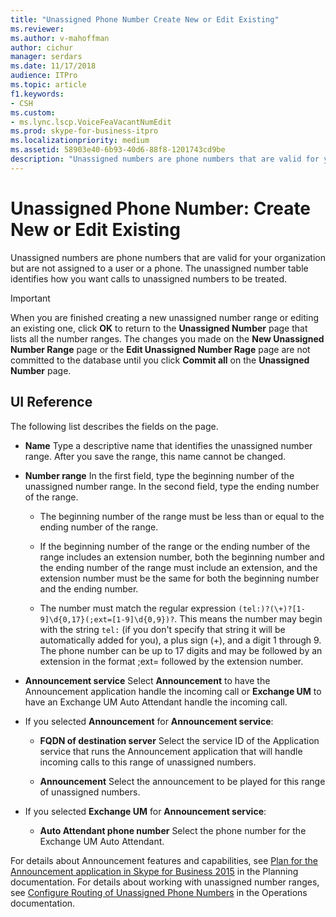 ```yaml
---
title: "Unassigned Phone Number Create New or Edit Existing"
ms.reviewer: 
ms.author: v-mahoffman
author: cichur
manager: serdars
ms.date: 11/17/2018
audience: ITPro
ms.topic: article
f1.keywords:
- CSH
ms.custom:
- ms.lync.lscp.VoiceFeaVacantNumEdit
ms.prod: skype-for-business-itpro
ms.localizationpriority: medium
ms.assetid: 58903e40-6b93-40d6-88f8-1201743cd9be
description: "Unassigned numbers are phone numbers that are valid for your organization but are not assigned to a user or a phone. The unassigned number table identifies how you want calls to unassigned numbers to be treated."
---
```


# Unassigned Phone Number: Create New or Edit Existing

Unassigned numbers are phone numbers that are valid for your organization but are not assigned to a user or a phone. The unassigned number table identifies how you want calls to unassigned numbers to be treated.

> [!IMPORTANT]
> When you are finished creating a new unassigned number range or editing an existing one, click **OK** to return to the **Unassigned Number** page that lists all the number ranges. The changes you made on the **New Unassigned Number Range** page or the **Edit Unassigned Number Rage** page are not committed to the database until you click **Commit all** on the **Unassigned Number** page.

## UI Reference

The following list describes the fields on the page.

- **Name** Type a descriptive name that identifies the unassigned number range. After you save the range, this name cannot be changed.

- **Number range** In the first field, type the beginning number of the unassigned number range. In the second field, type the ending number of the range.

  - The beginning number of the range must be less than or equal to the ending number of the range.

  - If the beginning number of the range or the ending number of the range includes an extension number, both the beginning number and the ending number of the range must include an extension, and the extension number must be the same for both the beginning number and the ending number.

  - The number must match the regular expression `(tel:)?(\+)?[1-9]\d{0,17}(;ext=[1-9]\d{0,9})?`. This means the number may begin with the string `tel:` (if you don't specify that string it will be automatically added for you), a plus sign (+), and a digit 1 through 9. The phone number can be up to 17 digits and may be followed by an extension in the format ;ext= followed by the extension number.

- **Announcement service** Select **Announcement** to have the Announcement application handle the incoming call or **Exchange UM** to have an Exchange UM Auto Attendant handle the incoming call.

- If you selected **Announcement** for **Announcement service**:

  - **FQDN of destination server** Select the service ID of the Application service that runs the Announcement application that will handle incoming calls to this range of unassigned numbers.

  - **Announcement** Select the announcement to be played for this range of unassigned numbers.

- If you selected **Exchange UM** for **Announcement service**:

  - **Auto Attendant phone number** Select the phone number for the Exchange UM Auto Attendant.

For details about Announcement features and capabilities, see [Plan for the Announcement application in Skype for Business 2015](../../plan-your-deployment/enterprise-voice-solution/announcement.md) in the Planning documentation. For details about working with unassigned number ranges, see [Configure Routing of Unassigned Phone Numbers](/previous-versions/office/lync-server-2013/lync-server-2013-configure-unassigned-phone-numbers) in the Operations documentation.